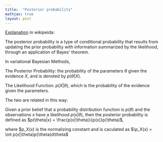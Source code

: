 ```yaml
---
title:  "Posterior probability"
mathjax: true
layout: post
---
```


[Explanation](https://en.wikipedia.org/wiki/Posterior_probability) in wikipeida: 

The posterior probability is a type of conditional probability that results from updating the prior probability with information summarized by the likelihood, through an application of Bayes' theorem.

In variational Bayesian Methods, 

The Posterior Probability: the probability of the parameters $\theta$ given the evidence $X$, and is denoted by $p(\theta|X)$.

The Likelihood Function: $p(X|\theta)$, which is the probability of the evidence given the parameters.

The two are related in this way: 

Given a prior belief that a probability distribution function is $p(\theta)$ and the observations $x$ have a likelihood $p(x|\theta)$, then the posterior probability is defined as $p(\theta|x) = \frac{p(x|\theta)}{p(x)}p(\theta)$,

where $p_X(x) is the normalizing constant and is caculated as $\p_X(x) = \int p(x|\theta)p(\theta)d\theta$






